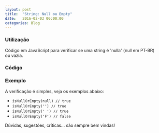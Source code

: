 ```yaml
---
layout: post
title:  "String: Null ou Empty"
date:   2016-02-03 00:00:00
categories: Blog
---
```


<h3>Utilização</h3>
Código em JavaScript para verificar se uma string é 'nulla' (null em PT-BR) ou vazia.

<h3>Código</h3>
<script src="https://gist.github.com/realronchi/908d7fba7e3746143cf8.js"></script>

<h3>Exemplo</h3>
A verificação é simples, veja os exemplos abaixo:

* <code>isNullOrEmpty(null) // true</code>
* <code>isNullOrEmpty('') // true</code>
* <code>isNullOrEmpty(' ') // true</code>
* <code>isNullOrEmpty('F') // false</code>

Dúvidas, sugestões, críticas... são sempre bem vindas!

